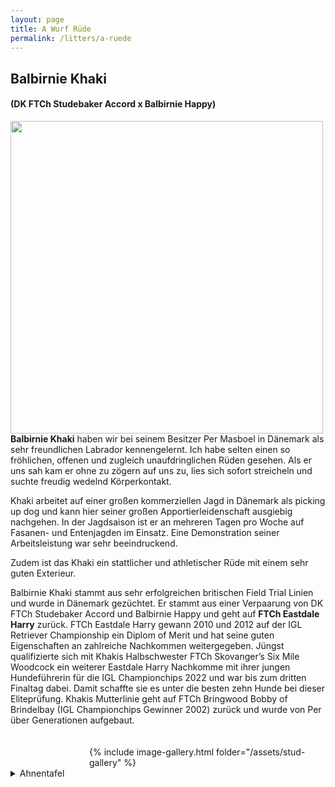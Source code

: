 ```yaml
---
layout: page
title: A Wurf Rüde
permalink: /litters/a-ruede
---
```


## Balbirnie Khaki
#### (DK FTCh Studebaker Accord x Balbirnie Happy)

<img src="https://www.balbirnie.dk/images/images_hunde/Khaki_20151220_01.JPG" width="500" style="float:left; margin-right:3%">
 
**Balbirnie Khaki** haben wir bei seinem Besitzer Per Masboel in Dänemark als sehr freundlichen Labrador kennengelernt. Ich habe selten einen so fröhlichen, offenen und zugleich unaufdringlichen Rüden gesehen. Als er uns sah kam er ohne zu zögern auf uns zu, lies sich sofort streicheln und suchte freudig wedelnd Körperkontakt. 

Khaki arbeitet auf einer großen kommerziellen Jagd in Dänemark als picking up dog und kann hier seiner großen Apportierleidenschaft ausgiebig nachgehen. In der Jagdsaison ist er an mehreren Tagen pro Woche auf Fasanen- und Entenjagden im Einsatz. Eine Demonstration seiner Arbeitsleistung war sehr beeindruckend. 

Zudem ist das Khaki ein stattlicher und athletischer Rüde mit einem sehr guten Exterieur.

Balbirnie Khaki stammt aus sehr erfolgreichen britischen Field Trial Linien und wurde in Dänemark gezüchtet. 
Er stammt aus einer Verpaarung von DK FTCh Studebaker Accord und Balbirnie Happy und geht auf **FTCh Eastdale Harry** zurück. FTCh Eastdale Harry gewann 2010 und 2012 auf der IGL Retriever Championship ein Diplom of Merit und hat seine guten Eigenschaften an zahlreiche Nachkommen weitergegeben. 
Jüngst qualifizierte sich mit Khakis Halbschwester FTCh Skovanger’s Six Mile Woodcock ein weiterer Eastdale Harry Nachkomme mit ihrer jungen Hundeführerin für die IGL Championchips 2022 und war bis zum dritten Finaltag dabei. Damit schaffte sie es unter die besten zehn Hunde bei dieser Eliteprüfung. 
Khakis Mutterlinie geht auf FTCh Bringwood Bobby of Brindelbay (IGL Championchips Gewinner 2002) zurück und wurde von Per über Generationen aufgebaut.
 
<div style="float: right; margin-top: 20px;width:75%">
    <div>{% include image-gallery.html folder="/assets/stud-gallery" %}</div>   
</div>

<details style="clear:right"><summary>Ahnentafel</summary>
<p> 
 <table ><tbody><tr><td width="22%"><font size="2">Balbirnie Khaki</font></td><td width="78%"><table width="100%"><tbody><tr><td width="29%"><font size="2"> DK FTCh Studebaker Accord</font><img src="https://rosefield.dk/____impro/1/onewebmedia/1-_AX_9952.jpg?etag=%2229eb4-5932ccb4%22&sourceContentType=image%2Fjpeg&ignoreAspectRatio&resize=337%2B457&extract=0%2B0%2B337%2B456&quality=85" title="Studebaker Accord"></td><td width="71%"><table width="100%"><tbody><tr><td width="50%"><font size="2"> FTCh Eastdale Harry (COM IGL 2010, 2012)</font><img src="https://i.imgur.com/ybBQy7u.jpg?1"></td><td width="50%"><table width="100%"><tbody><tr><td width="100%"><font size="2"> FTCh Greenbriar Viper of Drakeshead (3rd IGL 2006)</font></td></tr><tr><td width="100%"><font size="2"> FTW Daughting Dulcie of Eastdale</font></td></tr></tbody></table></td></tr><tr><td width="50%"><font size="2"> FTCh Decies Dodge by Studebaker </font></td><td width="50%"><table width="100%"><tbody><tr><td width="100%"><font size="2"> FTCh Endacott Shelf </font></td></tr><tr><td width="100%"><font size="2"> Wendearose Lira of Decies </font></td></tr></tbody></table></td></tr></tbody></table></td></tr><tr><td width="29%"><font size="2"> Balbirnie Happy </font><img src="https://www.balbirnie.dk/images/images_hunde/happy_stor.jpg"></td><td width="71%"><table width="100%"><tbody><tr><td width="50%"><font size="2"> Greenbriar Macallan </font><img src="https://www.balbirnie.dk/images/images_hunde/Macallan_20120303.JPG"></td><td width="50%"><table width="100%"><tbody><tr><td width="100%"><font size="2"> FTCh Blackfoot Scout of Minstead </font></td></tr><tr><td width="100%"><font size="2"> Greenbriar Hebe </font></td></tr></tbody></table></td></tr><tr><td width="50%"><font size="2"> Brindlebay Pigeon of Balbirnie </font><img src="https://www.balbirnie.dk/images/images_hunde/pigeon2.jpg"></td><td width="50%"><table width="100%"><tbody><tr><td width="100%"><font size="2"> FTCH Bringwood Bobby of Brindlebay (IGL Winner 2002)</font></td></tr><tr><td width="100%"><font size="2"> Sulleyshill Penny of Brindlebay </font></td></tr></tbody></table></td></tr></tbody></table></td></tr></tbody></table></td></tr></tbody></table>
</p>
</details>
